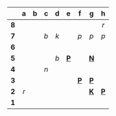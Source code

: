 |     |  a  |  b  |  c  |  d  |  e  |  f  |  g  |  h  |
|:---:|:---:|:---:|:---:|:---:|:---:|:---:|:---:|:---:|
|  **8**  |     |     |     |     |     |     |     |  _r_  |
|  **7**  |     |     |  _b_  |  _k_  |     |  _p_  |  _p_  |  _p_  |
|  **6**  |     |     |     |     |     |     |     |     |
|  **5**  |     |     |     |  _b_  |  [**P**](https://github.com/grim-kalman)  |     |  [**N**](https://github.com/grim-kalman)  |     |
|  **4**  |     |     |  _n_  |     |     |     |     |     |
|  **3**  |     |     |     |     |     |  [**P**](https://github.com/grim-kalman)  |  [**P**](https://github.com/grim-kalman)  |     |
|  **2**  |  _r_  |     |     |     |     |     |  [**K**](http://localhost:8080/api/chess/select?square=g2)  |  [**P**](https://github.com/grim-kalman)  |
|  **1**  |     |     |     |     |     |     |     |     |
